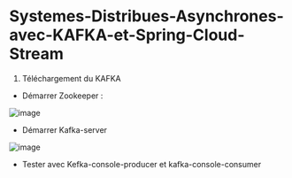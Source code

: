 # Systemes-Distribues-Asynchrones-avec-KAFKA-et-Spring-Cloud-Stream

1. Téléchargement du KAFKA 
- Démarrer Zookeeper :

![image](https://github.com/KhalidMHASNI/Systemes-Distribues-Asynchrones-avec-KAFKA-et-Spring-Cloud-Stream/assets/82038554/786d1722-3566-4c21-b267-e631371e71d8)

- Démarrer Kafka-server

![image](https://github.com/KhalidMHASNI/Systemes-Distribues-Asynchrones-avec-KAFKA-et-Spring-Cloud-Stream/assets/82038554/ddf36b7e-2daa-4da7-b911-c0fe100dfa6c)


- Tester avec Kefka-console-producer et kafka-console-consumer
